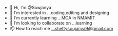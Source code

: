 - 👋 Hi, I’m @Sowjanya
- 👀 I’m interested in ...coding,editing and designing
- 🌱 I’m currently learning ...MCA in NMAMIT
- 💞️ I’m looking to collaborate on ...learning
- 📫 How to reach me ...shettysoujanya9@gmail.com

<!---
sou-19/sou-19 is a ✨ special ✨ repository because its `README.md` (this file) appears on your GitHub profile.
You can click the Preview link to take a look at your changes.
--->
